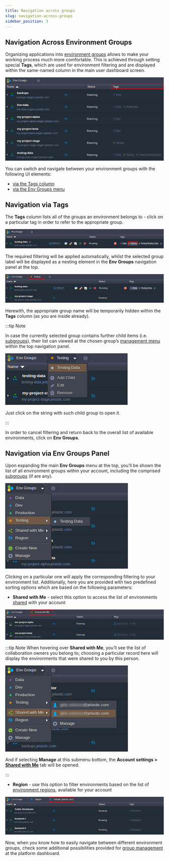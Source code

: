 ```yaml
---
title: Navigation across groups
slug: navigation-across-groups
sidebar_position: 3
---
```


## Navigation Across Environment Groups

Organizing applications into [environment groups](/docs/environment-management/environment-groups/overview) allows to make your working process much more comfortable. This is achieved through setting special **Tags**, which are used for environment filtering and are displayed within the same-named column in the main user dashboard screen.

<div style={{
    display:'flex',
    justifyContent: 'center',
    margin: '0 0 1rem 0'
}}>

![Locale Dropdown](./img/NavigationAcrossGroups/01.png)

</div>

You can switch and navigate between your environment groups with the following UI elements:

- [via the Tags column](/docs/environment-management/environment-groups/navigation-across-groups#navigation-via-tags)
- [via the Env Groups menu](/docs/environment-management/environment-groups/navigation-across-groups#navigation-via-env-groups-panel)

## Navigation via Tags

The **Tags** column lists all of the groups an environment belongs to - click on a particular tag in order to refer to the appropriate group.

<div style={{
    display:'flex',
    justifyContent: 'center',
    margin: '0 0 1rem 0'
}}>

![Locale Dropdown](./img/NavigationAcrossGroups/02.png)

</div>

The required filtering will be applied automatically, whilst the selected group label will be displayed as a nesting element in the **Env Groups** navigation panel at the top.

<div style={{
    display:'flex',
    justifyContent: 'center',
    margin: '0 0 1rem 0'
}}>

![Locale Dropdown](./img/NavigationAcrossGroups/03.png)

</div>

Herewith, the appropriate group name will be temporarily hidden within the **Tags** column (as you are inside already).

:::tip Note

In case the currently selected group contains further child items (i.e. [subgroups](/docs/environment-management/environment-groups/group-management#add-subgroups)), their list can viewed at the chosen group’s [management menu](/docs/environment-management/environment-groups/group-management) within the top navigation panel.

<div style={{
    display:'flex',
    justifyContent: 'center',
    margin: '0 0 1rem 0'
}}>

![Locale Dropdown](./img/NavigationAcrossGroups/04.png)

</div>

Just click on the string with such child group to open it.

:::

In order to cancel filtering and return back to the overall list of available environments, click on **Env Groups**.

## Navigation via Env Groups Panel

Upon expanding the main **Env Groups** menu at the top, you’ll be shown the list of all environment groups within your account, including the comprised [subgroups](/docs/environment-management/environment-groups/group-management#add-subgroups) (if are any).

<div style={{
    display:'flex',
    justifyContent: 'center',
    margin: '0 0 1rem 0'
}}>

![Locale Dropdown](./img/NavigationAcrossGroups/05.png)

</div>

Clicking on a particular one will apply the corresponding filtering to your environment list.
Additionally, here you are provided with two predefined sorting options which are based on the following parameters:

- **Shared with Me** - select this option to access the list of environments [shared](/docs/environment-management/share-environment) with your account

<div style={{
    display:'flex',
    justifyContent: 'center',
    margin: '0 0 1rem 0'
}}>

![Locale Dropdown](./img/NavigationAcrossGroups/06.png)

</div>

:::tip Note
When hovering over **Shared with Me**, you’ll see the list of collaboration owners you belong to; choosing a particular record here will display the environments that were shared to you by this person.

<div style={{
    display:'flex',
    justifyContent: 'center',
    margin: '0 0 1rem 0'
}}>

![Locale Dropdown](./img/NavigationAcrossGroups/07.png)

</div>

And if selecting **Manage** at this submenu bottom, the **Account settings > [Shared with Me](/docs/environment-management/share-environment)** tab will be opened.

:::

- **Region** - use this option to filter environments based on the list of [environment regions](/docs/environment-management/environment-regions/choosing-a-region), available for your account

<div style={{
    display:'flex',
    justifyContent: 'center',
    margin: '0 0 1rem 0'
}}>

![Locale Dropdown](./img/NavigationAcrossGroups/08.png)

</div>

Now, when you know how to easily navigate between different environment groups, check some additional possibilities provided for [group management](/docs/environment-management/environment-groups/group-management) at the platform dashboard.
